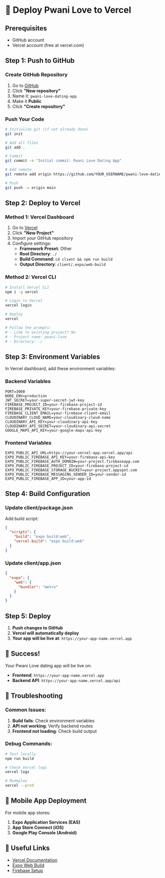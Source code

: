 # 🚀 Deploy Pwani Love to Vercel

## Prerequisites
- GitHub account
- Vercel account (free at vercel.com)

## Step 1: Push to GitHub

### Create GitHub Repository
1. Go to [GitHub](https://github.com)
2. Click **"New repository"**
3. Name it: `pwani-love-dating-app`
4. Make it **Public**
5. Click **"Create repository"**

### Push Your Code
```bash
# Initialize git (if not already done)
git init

# Add all files
git add .

# Commit
git commit -m "Initial commit: Pwani Love Dating App"

# Add remote
git remote add origin https://github.com/YOUR_USERNAME/pwani-love-dating-app.git

# Push
git push -u origin main
```

## Step 2: Deploy to Vercel

### Method 1: Vercel Dashboard
1. Go to [Vercel](https://vercel.com)
2. Click **"New Project"**
3. Import your GitHub repository
4. Configure settings:
   - **Framework Preset**: Other
   - **Root Directory**: `./`
   - **Build Command**: `cd client && npm run build`
   - **Output Directory**: `client/.expo/web-build`

### Method 2: Vercel CLI
```bash
# Install Vercel CLI
npm i -g vercel

# Login to Vercel
vercel login

# Deploy
vercel

# Follow the prompts:
# - Link to existing project? No
# - Project name: pwani-love
# - Directory: ./
```

## Step 3: Environment Variables

In Vercel dashboard, add these environment variables:

### Backend Variables
```
PORT=3000
NODE_ENV=production
JWT_SECRET=your-super-secret-jwt-key
FIREBASE_PROJECT_ID=your-firebase-project-id
FIREBASE_PRIVATE_KEY=your-firebase-private-key
FIREBASE_CLIENT_EMAIL=your-firebase-client-email
CLOUDINARY_CLOUD_NAME=your-cloudinary-cloud-name
CLOUDINARY_API_KEY=your-cloudinary-api-key
CLOUDINARY_API_SECRET=your-cloudinary-api-secret
GOOGLE_MAPS_API_KEY=your-google-maps-api-key
```

### Frontend Variables
```
EXPO_PUBLIC_API_URL=https://your-vercel-app.vercel.app/api
EXPO_PUBLIC_FIREBASE_API_KEY=your-firebase-api-key
EXPO_PUBLIC_FIREBASE_AUTH_DOMAIN=your-project.firebaseapp.com
EXPO_PUBLIC_FIREBASE_PROJECT_ID=your-firebase-project-id
EXPO_PUBLIC_FIREBASE_STORAGE_BUCKET=your-project.appspot.com
EXPO_PUBLIC_FIREBASE_MESSAGING_SENDER_ID=your-sender-id
EXPO_PUBLIC_FIREBASE_APP_ID=your-app-id
```

## Step 4: Build Configuration

### Update client/package.json
Add build script:
```json
{
  "scripts": {
    "build": "expo build:web",
    "vercel-build": "expo build:web"
  }
}
```

### Update client/app.json
```json
{
  "expo": {
    "web": {
      "bundler": "metro"
    }
  }
}
```

## Step 5: Deploy

1. **Push changes to GitHub**
2. **Vercel will automatically deploy**
3. **Your app will be live at**: `https://your-app-name.vercel.app`

## 🎉 Success!

Your Pwani Love dating app will be live on:
- **Frontend**: `https://your-app-name.vercel.app`
- **Backend API**: `https://your-app-name.vercel.app/api`

## 🔧 Troubleshooting

### Common Issues:
1. **Build fails**: Check environment variables
2. **API not working**: Verify backend routes
3. **Frontend not loading**: Check build output

### Debug Commands:
```bash
# Test locally
npm run build

# Check Vercel logs
vercel logs

# Redeploy
vercel --prod
```

## 📱 Mobile App Deployment

For mobile app stores:
1. **Expo Application Services (EAS)**
2. **App Store Connect (iOS)**
3. **Google Play Console (Android)**

## 🔗 Useful Links
- [Vercel Documentation](https://vercel.com/docs)
- [Expo Web Build](https://docs.expo.dev/guides/web-build/)
- [Firebase Setup](https://firebase.google.com/docs)
